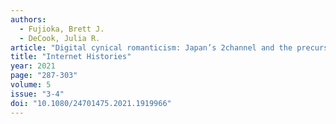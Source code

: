```yaml
---
authors:
  - Fujioka, Brett J. 
  - DeCook, Julia R.
article: "Digital cynical romanticism: Japan’s 2channel and the precursors to online extremist cultures"
title: "Internet Histories"
year: 2021
page: "287-303"
volume: 5
issue: "3-4"
doi: "10.1080/24701475.2021.1919966"
---
```

